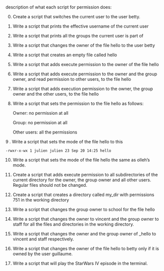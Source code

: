 description of what each script for permission does:

0. Create a script that switches the current user to the user betty.

1. Write a script that prints the effective username of the current user
2. Write a script that prints all the groups the current user is part of

3. Write a script that changes the owner of the file hello to the user betty

4. Write a script that creates an empty file called hello

5. Write a script that adds execute permission to the owner of the file hello

6. Write a script that adds execute permission to the owner and the group owner, and read permission to other users, to the file hello

7. Write a script that adds execution permission to the owner, the group owner and the other users, to the file hello

8. Write a script that sets the permission to the file hello as follows:

	Owner: no permission at all

	Group: no permission at all

	Other users: all the permissions

9 . Write a script that sets the mode of the file hello to this

	-rwxr-x-wx 1 julien julien 23 Sep 20 14:25 hello
10. Write a script that sets the mode of the file hello the same as olleh’s mode.

11. Create a script that adds execute permission to all subdirectories of the current directory for the owner, the group owner and all other users. Regular files should not be changed.

12. Create a script that creates a directory called my_dir with permissions 751 in the working directory

13. Write a script that changes the group owner to school for the file hello

14. Write a script that changes the owner to vincent and the group owner to staff for all the files and directories in the working directory.

15. Write a script that changes the owner and the group owner of _hello to vincent and staff respectively.

16. Write a script that changes the owner of the file hello to betty only if it is owned by the user guillaume.

17. Write a script that will play the StarWars IV episode in the terminal.
